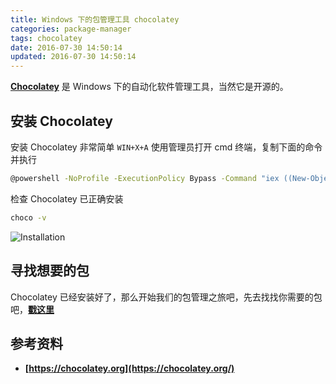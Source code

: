 ```yaml
---
title: Windows 下的包管理工具 chocolatey
categories: package-manager
tags: chocolatey
date: 2016-07-30 14:50:14
updated: 2016-07-30 14:50:14
---
```


**[Chocolatey](https://chocolatey.org/)** 是 Windows 下的自动化软件管理工具，当然它是开源的。
<!--more-->

## 安装 Chocolatey

安装 Chocolatey 非常简单 `WIN+X+A` 使用管理员打开 cmd 终端，复制下面的命令并执行

```bash
@powershell -NoProfile -ExecutionPolicy Bypass -Command "iex ((New-Object System.Net.WebClient).DownloadString('https://chocolatey.org/install.ps1'))" && SET PATH=%PATH%;%ALLUSERSPROFILE%\chocolatey\bin
```

检查 Chocolatey 已正确安装

```bash
choco -v
```
![Installation](./installation.png 'Installation')

## 寻找想要的包

Chocolatey 已经安装好了，那么开始我们的包管理之旅吧，先去找找你需要的包吧，**[戳这里](https://chocolatey.org/packages)**

## 参考资料

* **[https://chocolatey.org](https://chocolatey.org/)**
